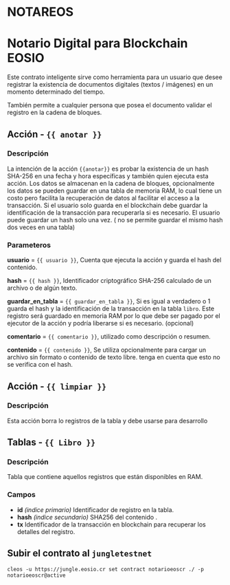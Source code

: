 # NOTAREOS
# Notario Digital para Blockchain EOSIO 
Este contrato inteligente sirve como herramienta para un usuario que desee registrar la existencia de documentos digitales (textos / imágenes) en un momento determinado del tiempo.

También permite a cualquier persona que posea el documento validar el registro en la cadena de bloques.

## Acción - `{{ anotar }}`
### Descripción
La intención de la acción `{{anotar}}` es probar la existencia de un hash SHA-256 en una fecha y hora específicas y también quien ejecuta esta acción. 
Los datos se almacenan en la cadena de bloques, opcionalmente los datos se pueden guardar en una tabla de memoria RAM, lo cual tiene un costo pero facilita la recuperación de datos al facilitar el acceso a la transacción.
Si el usuario solo guarda en el blockchain debe guardar la identificación de la transacción para recuperarla si es necesario.
El usuario puede guardar un hash solo una vez. ( no se permite guardar el mismo hash dos veces en una tabla)
### Parameteros
**usuario** = `{{ usuario }}`, Cuenta que ejecuta la acción y guarda el hash del contenido.

**hash** = `{{ hash }}`, Identificador criptográfico SHA-256 calculado de un archivo o de algún texto.

**guardar_en_tabla** = `{{ guardar_en_tabla }}`, Si es igual a verdadero o 1 guarda el hash y la identificación de la 
transacción en la tabla `libro`. Este registro será guardado en memoria RAM por lo que debe ser pagado por el ejecutor de la acción y podría liberarse si es necesario. (opcional)

**comentario** = `{{ comentario }}`, utilizado como descripción o resumen.

**contenido** = `{{ contenido }}`, Se utiliza opcionalmente para cargar un archivo sin formato o contenido de texto libre. tenga en cuenta que esto no se verifica con el hash.

## Acción - `{{ limpiar }}`
### Descripción
Esta acción borra lo registros de la tabla y debe usarse para desarrollo 
## Tablas - `{{ Libro }}`
### Descripción 
Tabla que contiene aquellos registros que están disponibles en RAM.
### Campos
- **id** *(indice primario)* Identificador de registro en la tabla.
- **hash** *(indice secundario)* SHA256 del contenido .
- **tx** Identificador de la transacción en blockchain para recuperar los detalles del registro.


## Subir el contrato al `jungletestnet`

`cleos -u https://jungle.eosio.cr set contract notarioeoscr ./ -p notarioeoscr@active`
